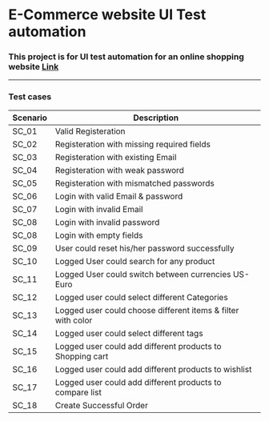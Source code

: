 # E-Commerce website UI Test automation

### This project is for UI test automation for an online shopping website [Link](https://demo.nopcommerce.com/)

---

### Test cases

| Scenario | Description                                                  |
| -------- | ------------------------------------------------------------ |
| SC_01    | Valid Registeration                                          |
| SC_02    | Registeration with missing required fields                   |
| SC_03    | Registeration with existing Email                            |
| SC_04    | Registeration with weak password                             |
| SC_05    | Registeration with mismatched passwords                      |
| SC_06    | Login with valid Email & password                            |
| SC_07    | Login with invalid Email                                     |
| SC_08    | Login with invalid password                                  |
| SC_08    | Login with empty fields                                      |
| SC_09    | User could reset his/her password successfully               |
| SC_10    | Logged User could search for any product                     |
| SC_11    | Logged User could switch between currencies US-Euro          |
| SC_12    | Logged user could select different Categories                |
| SC_13    | Logged user could choose different items & filter with color |
| SC_14    | Logged user could select different tags                      |
| SC_15    | Logged user could add different products to Shopping cart    |
| SC_16    | Logged user could add different products to wishlist         |
| SC_17    | Logged user could add different products to compare list     |
| SC_18    | Create Successful Order                                      |
